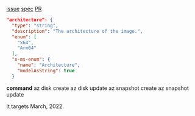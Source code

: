 [issue](https://github.com/Azure/azure-cli/issues/20141)
[spec](https://github.com/Azure/azure-rest-api-specs/pull/16629)
[PR]()
```json
"architecture": {
  "type": "string",
  "description": "The architecture of the image.",
  "enum": [
    "x64",
    "Arm64"
  ],
  "x-ms-enum": {
    "name": "Architecture",
    "modelAsString": true
  }
```

**command**
az disk create
az disk update
az snapshot create
az snapshot update

It targets March, 2022.

